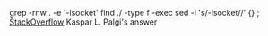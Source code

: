 grep -rnw . -e '-lsocket' 
find ./ -type f -exec sed -i 's/-lsocket//' {} \;
[StackOverflow](https://stackoverflow.com/questions/11392478/how-to-replace-a-string-in-multiple-files-in-linux-command-line)
Kaspar L. Palgi's answer

